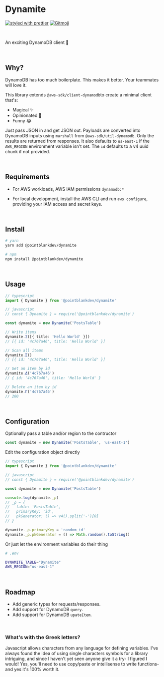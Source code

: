 # Dynamite

[![styled with prettier](https://img.shields.io/badge/styled_with-prettier-ff69b4.svg)](https://github.com/prettier/prettier)
<a href="https://gitmoji.dev">
<img  style="border-radius: 3px;" src="https://img.shields.io/badge/gitmoji-%20😜%20😍-FFDD67.svg?style=flat-square" alt="Gitmoji">
</a>

<br/>

An exciting DynamoDB client 🧨

<br/>

## Why?

DynamoDB has too much boilerplate. This makes it better. Your teammates will love it.

This library extends `@aws-sdk/client-dynamodb`to create a minimal client that's:

- Magical ✨
- Opinionated 🧠
- Funny 😂

Just pass JSON in and get JSON out. Payloads are converted into DynamoDB inputs using `marshall` from `@aws-sdk/util-dynamodb`. Only the results are returned from responses. It also defaults to `us-east-1` if the `AWS_REGION` environment variable isn't set. The `id` defaults to a v4 uuid chunk if not provided.

<br/>

## Requirements

- For AWS workloads, AWS IAM permissions `dynamodb:*`

- For local development, install the AWS CLI and run `aws configure`, providing your IAM access and secret keys.

<br/>

## Install

```bash
# yarn
yarn add @pointblankdev/dynamite

# npm
npm install @pointblankdev/dynamite
```

<br/>

## Usage

```ts
// typescript
import { Dynamite } from '@pointblankdev/dynamite'

// javascript
// const { Dynamite } = require('@pointblankdev/dynamite')

const dynamite = new Dynamite('PostsTable')

// Write items
dynamite.Ξ([{ title: 'Hello World' }])
// [{ id: '4c767a46', title: 'Hello World' }]

// Scan all items
dynamite.Σ()
// [{ id: '4c767a46', title: 'Hello World' }]

// Get an item by id
dynamite.Δ('4c767a46')
// { id: '4c767a46', title: 'Hello World' }

// Delete an item by id
dynamite.Γ('4c767a46')
// 200
```

<br/>

## Configuration

Optionally pass a table and/or region to the contructor

```ts
const dynamite = new Dynamite('PostsTable', 'us-east-1')
```

Edit the configuration object directly

```ts
// typescript
import { Dynamite } from '@pointblankdev/dynamite'

// javascript
// const { Dynamite } = require('@pointblankdev/dynamite')

const dynamite = new Dynamite('PostsTable')

console.log(dynamite._ρ)
// _ρ = {
//   table: 'PostsTable',
//   primaryKey: 'id',
//   pkGenerator: () => v4().split('-')[0]
// }

dynamite._ρ.primaryKey = 'random_id'
dynamite._ρ.pkGenerator = () => Math.random().toString()
```

Or just let the environment variables do their thing

```bash
# .env

DYNAMITE_TABLE="Dynamite"
AWS_REGION="us-east-1"
```

<br/>

## Roadmap

- Add generic types for requests/responses.
- Add support for DynamoDB `query`.
- Add support for DynamoDB `upateItem`.

<br/>

### What's with the Greek letters?

Javascript allows characters from any language for defining variables. I've always found the idea of using single characters symbols for a library intriguing, and since I haven't yet seen anyone give it a try- I figured I would! Yes, you'll need to use copy/paste or intellisense to write functions- and yes it's 100% worth it.
